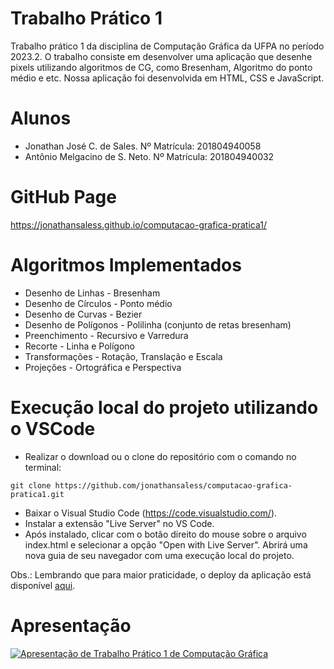 # Trabalho Prático 1
Trabalho prático 1 da disciplina de Computação Gráfica da UFPA no período 2023.2. O trabalho consiste em desenvolver uma aplicação que desenhe pixels utilizando algoritmos de CG, como Bresenham, Algoritmo do ponto médio e etc. Nossa aplicação foi desenvolvida em HTML, CSS e JavaScript.

# Alunos
- Jonathan José C. de Sales.        Nº Matrícula: 201804940058
- Antônio Melgacino de S. Neto.     Nº Matrícula: 201804940032

# GitHub Page
https://jonathansaless.github.io/computacao-grafica-pratica1/

# Algoritmos Implementados
- Desenho de Linhas - Bresenham
- Desenho de Círculos - Ponto médio
- Desenho de Curvas - Bezier
- Desenho de Polígonos - Polilinha (conjunto de retas bresenham)
- Preenchimento - Recursivo e Varredura
- Recorte - Linha e Polígono
- Transformações - Rotação, Translação e Escala
- Projeções - Ortográfica e Perspectiva

# Execução local do projeto utilizando o VSCode
- Realizar o download ou o clone do repositório com o comando no terminal:
```
git clone https://github.com/jonathansaless/computacao-grafica-pratica1.git
```
- Baixar o Visual Studio Code (https://code.visualstudio.com/).
- Instalar a extensão "Live Server" no VS Code.
- Após instalado, clicar com o botão direito do mouse sobre o arquivo index.html e selecionar a opção "Open with Live Server". Abrirá uma nova guia de seu navegador com uma execução local do projeto.

Obs.: Lembrando que para maior praticidade, o deploy da aplicação está disponível [aqui](https://jonathansaless.github.io/computacao-grafica-pratica1/).

# Apresentação
[![Apresentação de Trabalho Prático 1 de Computação Gráfica](https://img.youtube.com/vi/AnsP_ctWqVs/0.jpg)](https://youtu.be/AnsP_ctWqVs)